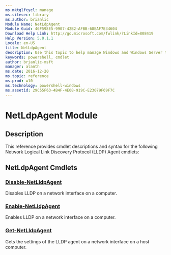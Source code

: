 ```yaml
---
ms.mktglfcycl: manage
ms.sitesec: library
ms.author: brianlic
Module Name: NetLdpAgent
Module Guid: 46F598E5-9907-42B2-AFBB-68EAF7E34604
Download Help Link: http://go.microsoft.com/fwlink/?LinkId=808419
Help Version: 5.0.1.1
Locale: en-US
title: NetLdpAgent
description: Use this topic to help manage Windows and Windows Server technologies with Windows PowerShell.
keywords: powershell, cmdlet
author: brianlic-msft
manager: alanth
ms.date: 2016-12-20
ms.topic: reference
ms.prod: w10
ms.technology: powershell-windows
ms.assetid: 29C55F63-4B4F-4E08-919C-E23079F69F7C
---
```


# NetLdpAgent Module
## Description
This reference provides cmdlet descriptions and syntax for the following Network Logical Link Discovery Protocol (LLDP) Agent cmdlets:

## NetLdpAgent Cmdlets
### [Disable-NetLldpAgent](./Disable-NetLldpAgent.md)
Disables LLDP on a network interface on a computer.

### [Enable-NetLldpAgent](./Enable-NetLldpAgent.md)
Enables LLDP on a network interface on a computer.

### [Get-NetLldpAgent](./Get-NetLldpAgent.md)
Gets the settings of the LLDP agent on a network interface on a host computer.


